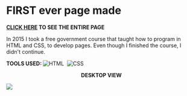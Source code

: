 # FIRST ever page made

<b>[CLICK HERE](https://henriquenagy.github.io/Cloth-store-2015/) TO SEE THE ENTIRE PAGE</b>

In 2015 I took a free government course that taught how to program in HTML and CSS, to develop pages. Even though I finished the course, I didn't continue.

<b>TOOLS USED: </b> 
![HTML](https://img.shields.io/badge/HTML5-E34F26?style=for-the-badge&logo=html5&logoColor=white)&nbsp;
![CSS](https://img.shields.io/badge/CSS3-1572B6?style=for-the-badge&logo=css3&logoColor=white)&nbsp;

<p align="center"><b>DESKTOP VIEW</b></p>

<img src="https://i.ibb.co/JtgxVBc/narnia-cloth.png"/>
